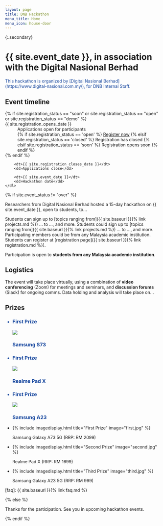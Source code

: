 ```yaml
---
layout: page
title: DNB Hackathon
menu_title: Home
menu_icon: house-door
---
```


{:.secondary}
# {{ site.event_date }}, in association with the Digital Nasional Berhad
<!-- REMOVE THIS SECTION when you use this template -->
<div class="lead" markdown="1" style="color: #17479E;">
This hackathon is organized by [Digital Nasional Berhad](https://www.digital-nasional.com.my/),
for DNB Internal Staff.

</div>
<!-- END of section to remove -->

<div class="aside">
    <h2><i class="bi bi-calendar3" style="color: #17479E;"></i> Event timeline</h2>
    <dl>
        {% if site.registration_status == "soon" or site.registration_status == "open" or site.registration_status == "demo" %}
            <dt>{{ site.registration_opens_date }}</dt>
            <dd>
                Applications open for participants<br>
                {% if site.registration_status == 'open' %}
                    <a href="{{ site.baseurl }}{% link registration.md %}" class="btn">Register now</a>
                {% elsif site.registration_status == 'closed' %}
                    <a class="btn disabled">Registration has closed</a>
                {% elsif site.registration_status == 'soon' %}
                    <a class="btn disabled">Registration opens soon</a>
                {% endif %}
            </dd>
        {% endif %}

        <dt>{{ site.registration_closes_date }}</dt>
        <dd>Applications close</dd>

        <dt>{{ site.event_date }}</dt>
        <dd>Hackathon date</dd>
    </dl>
</div>

{% if site.event_status != "over" %}

Researchers from Digital Nasional Berhad hosted a 15-day hackathon on
{{ site.event_date }}, open to students, to...

Students can sign up to [topics ranging from]({{ site.baseurl }}{% link projects.md %})
... to ..., and more. Students could sign up to [topics ranging from]({{ site.baseurl }}{% link projects.md %})
... to ..., and more. Participating members could be from any Malaysia academic institution.
Students can register at [registration page]({{ site.baseurl }}{% link registration.md %}).


Participation is open to **students from any Malaysia academic institution**.

## Logistics

The event will take place virtually, using a combination of **video
conferencing** (Zoom) for meetings and seminars, and **discussion forums**
(Slack) for ongoing comms. Data holding and analysis will take place on...

## Prizes

<ul class="grid">
    <li class="project" style="color: #17479E;">
      <h3> First Prize</h3>
      <a href="{{ site.baseurl }}/"><img src="{{ site.baseurl }}/images/first.jpg"/></a>
      <h3> Samsung S73 </h3>
    </li>
    <li class="project" style="color: #17479E;">
      <h3> First Prize</h3>
      <a href="{{ site.baseurl }}/"><img src="{{ site.baseurl }}/images/second.jpg"/></a>
      <h3> Realme Pad X </h3>
    </li>
    <li class="project" style="color: #17479E;">
      <h3> First Prize</h3>
      <a href="{{ site.baseurl }}/"><img src="{{ site.baseurl }}/images/third.jpg"/></a>
      <h3> Samsung A23 </h3>
    </li>

</ul>

<ul class="grid">

<li class="video" markdown="1">
{% include imagedisplay.html title="First Prize" image="first.jpg" %}

Samsung Galaxy A73 5G
(RRP: RM 2099)
</li>

<li class="video" markdown="1">
{% include imagedisplay.html title="Second Prize" image="second.jpg" %}

Realme Pad X
(RRP: RM 1699)
</li>

<li class="video" markdown="1">
{% include imagedisplay.html title="Third Prize" image="third.jpg" %}

Samsung Galaxy A23 5G
(RRP: RM 999)
</li>

</ul>

[faq]: {{ site.baseurl }}{% link faq.md %}

{% else %}

Thanks for the participation. See you in upcoming hackathon events.

{% endif %}
